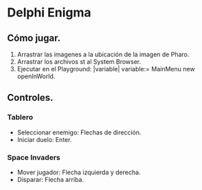 # Delphi Enigma

## Cómo jugar.

1. Arrastrar las imagenes a la ubicación de la imagen de Pharo.
2. Arrastrar los archivos st al System Browser.
3. Ejecutar en el Playground:
   |variable|
    variable:= MainMenu new openInWorld.

## Controles.

### Tablero
* Seleccionar enemigo: Flechas de dirección.
* Iniciar duelo: Enter.

### Space Invaders
* Mover jugador: Flecha izquierda y derecha.
* Disparar: Flecha arriba.

